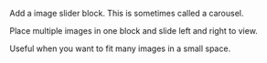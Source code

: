 Add a image slider block. This is sometimes called a carousel.

Place multiple images in one block and slide left and right to view.

Useful when you want to fit many images in a small space.
